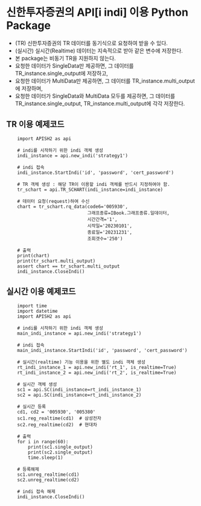 # 신한투자증권의 API[i indi] 이용 Python Package
 - (TR) 신한투자증권의 TR 데이터를 동기식으로 요청하여 받을 수 있다.
 - (실시간) 실시간(Realtime) 데이터는 지속적으로 받아 같은 변수에 저장한다.
 - 본 package는 비동기 TR을 지원하지 않는다.
 - 요청한 데이터가 SingleData만 제공하면, 그 데이터를 TR_instance.single_output에 저장하고,
 - 요청한 데이터가 MultiData만 제공하면, 그 데이터를 TR_instance.multi_output에 저장하며,
 - 요청한 데이터가 SingleData와 MultiData 모두를 제공하면, 그 데이터를 TR_instance.single_output, TR_instance.multi_output에 각각 저장한다.

## TR 이용 예제코드
```
    import APISH2 as api
    
    # indi를 시작하기 위한 indi 객체 생성
    indi_instance = api.new_indi('strategy1')
    
    # indi 접속
    indi_instance.StartIndi('id', 'password', 'cert_password')
    
    # TR 객체 생성 : 해당 TR이 이용할 indi 객체를 반드시 지정하여야 함.
    tr_schart = api.TR_SCHART(indi_instance=indi_instance)

    # 데이터 요청(request)하여 수신
    chart = tr_schart.rq_data(code6='005930', 
                              그래프종류=IBook.그래프종류.일데이터, 
                              시간간격='1',
                              시작일='20230101',
                              종료일='20231231',
                              조회갯수='250')
    
    # 출력
    print(chart)
    print(tr_schart.multi_output)
    assert chart == tr_schart.multi_output
    indi_instance.CloseIndi()
```

## 실시간 이용 예제코드
```
    import time
    import datetime
    import APISH2 as api
    
    # indi를 시작하기 위한 indi 객체 생성
    main_indi_instance = api.new_indi('strategy1')
    
    # indi 접속
    main_indi_instance.StartIndi('id', 'password', 'cert_password')
    
    # 실시간(realtime) 기능 이용을 위한 별도 indi 객체 생성
    rt_indi_instance_1 = api.new_indi('rt_1', is_realtime=True)
    rt_indi_instance_2 = api.new_indi('rt_2', is_realtime=True)
    
    # 실시간 객체 생성
    sc1 = api.SC(indi_instance=rt_indi_instance_1)
    sc2 = api.SC(indi_instance=rt_indi_instance_2)

    # 실시간 등록
    cd1, cd2 = '005930', '005380'
    sc1.reg_realtime(cd1)  # 삼성전자
    sc2.reg_realtime(cd2)  # 현대차

    # 출력    
    for i in range(60):
        print(sc1.single_output)
        print(sc2.single_output)
        time.sleep(1)
    
    # 등록해제
    sc1.unreg_realtime(cd1)
    sc2.unreg_realtime(cd2)
    
    # indi 접속 해제
    indi_instance.CloseIndi()
```